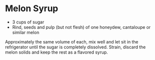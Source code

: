 # Melon Syrup

- 3 cups of sugar
- Rind, seeds and pulp (but not flesh) of one honeydew, cantaloupe or similar melon

Approximately the same volume of each, mix well and let sit in the refrigerator until the sugar is completely dissolved. Strain, discard the melon solids and keep the rest as a flavored syrup. 
